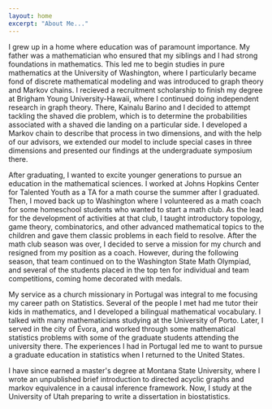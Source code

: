 ```yaml
---
layout: home
excerpt: "About Me..."
---
```


I grew up in a home where education was of paramount importance. My father was a mathematician  who ensured that my siblings and I  had strong foundations in mathematics. This led me to begin studies in pure mathematics at the University of Washington, where I particularly became fond of discrete mathematical modeling and was introduced to graph theory and Markov chains. I recieved a recruitment scholarship to finish my degree at Brigham Young University-Hawaii,  where I continued doing independent research in graph theory. There, Kainalu Barino and I decided to attempt tackling the shaved die problem, which is to determine the probabilities associated with a shaved die landing on a particular side. I developed a Markov chain to describe that process in two dimensions, and with the help of our advisors, we extended our model to include special cases in three dimensions and presented our findings at the undergraduate symposium there.

After graduating, I wanted to excite younger generations to pursue an education in the mathematical sciences.  I worked at Johns Hopkins Center for Talented Youth as a TA for a math course the summer after I graduated. Then, I moved back up to Washington where I volunteered as a math coach for some homeschool students who wanted to start a math club. As the lead for the development of activities at that club, I taught introductory topology, game theory, combinatorics, and other advanced mathematical topics to the children and gave them classic problems in each field to resolve. After the math club season was over, I decided to serve a mission for my church and resigned from my position as a coach. However, during the following season, that team continued on to the Washington State Math Olympiad, and several of the students placed in the top ten for individual and team competitions, coming home decorated with medals.

My service as a church missionary in Portugal was integral to me focusing my career path on Statistics. Several of the people I met had me tutor their kids in mathematics, and I developed a bilingual mathematical vocabulary. I talked with many mathematicians studying at the University of Porto. Later, I served in the city of Évora, and worked through some mathematical statistics problems with some of the graduate students attending the university there. The experiences I had in Portugal led me to want to pursue a graduate education in statistics when I returned to the United States.

I have since earned a master's degree at Montana State University, where I wrote an unpublished brief introduction to directed acyclic graphs and markov equivalence in a causal inference framework. Now, I study at the University of Utah preparing to write a dissertation in biostatistics.
